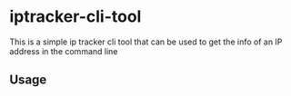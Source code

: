# iptracker-cli-tool
This is a simple ip tracker cli tool that can be used to get the info of an IP address in the command line

## Usage
